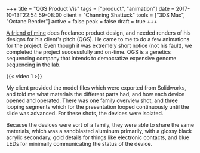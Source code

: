 +++
title = "QGS Product Vis"
tags = ["product", "animation"]
date = 2017-10-13T22:54:59-08:00
client = "Channing Shattuck"
tools = ["3DS Max", "Octane Render"]
active = false
peak = false
draft = true
+++

[A friend of mine](https://www.linkedin.com/in/channing-shattuck-93124338/) does freelance product design, and needed renders of his designs for his client's pitch (QGS). He came to me to do a few animations for the project. Even though it was extremely short notice (not his fault), we completed the project successfully and on-time. QGS is a genetics sequencing company that intends to democratize expensive genome sequencing in the lab.

{{< video 1 >}}

My client provided the model files which were exported from Solidworks, and told me what materials the different parts had, and how each device opened and operated. There was one family overview shot, and three looping segments which for the presentation looped continuously until the slide was advanced. For these shots, the devices were isolated.

Because the devices were sort of a family, they were able to share the same materials, which was a sandblasted aluminum primarily, with a glossy black acrylic secondary, gold details for things like electronic contacts, and blue LEDs for minimally communicating the status of the device.
